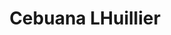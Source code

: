 ---
title: "Cebuana LHuillier"
url: /alaminos/cebuana-lhuillier-v-montemayor-street/
shop: pawnbroker
---